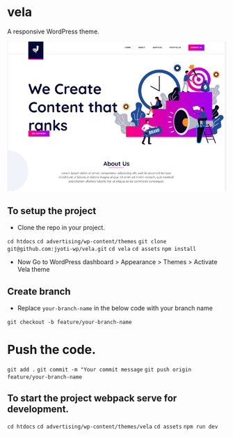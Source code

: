 # vela

A responsive WordPress theme.

![](screenshot.png)

## To setup the project

* Clone the repo in your project.

`cd htdocs`
`cd advertising/wp-content/themes`
`git clone git@github.com:jyoti-wp/vela.git`
`cd vela`
`cd assets`
`npm install`

* Now Go to WordPress dashboard > Appearance > Themes > Activate Vela theme  

## Create branch

* Replace `your-branch-name` in the below code with your branch name

`git checkout -b feature/your-branch-name`

# Push the code.

`git add .`
`git commit -m "Your commit message`
`git push origin feature/your-branch-name`

## To start the project webpack serve for development.
`cd htdocs`
`cd advertising/wp-content/themes/vela`
`cd assets`
`npm run dev`

